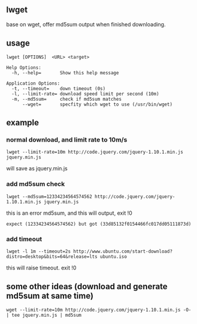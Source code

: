 ## lwget
base on wget, offer md5sum output when finished downloading.

## usage
    lwget [OPTIONS]  <URL> <target>

    Help Options:
      -h, --help=       Show this help message

    Application Options:
      -t, --timeout=    down timeout (0s)
      -l, --limit-rate= download speed limit per second (10m)
      -m, --md5sum=     check if md5sum matches
          --wget=       specfity which wget to use (/usr/bin/wget)

## example
### normal download, and limit rate to 10m/s
    lwget --limit-rate=10m http://code.jquery.com/jquery-1.10.1.min.js jquery.min.js

will save as jquery.min.js
### add md5sum check

    lwget --md5sum=12334234564574562 http://code.jquery.com/jquery-1.10.1.min.js jquery.min.js

this is an error md5sum, and this will output, exit !0

    expect (12334234564574562) but got (33d85132f0154466fc017dd05111873d)

### add timeout

    lwget -l 1m --timeout=2s http://www.ubuntu.com/start-download?distro=desktop&bits=64&release=lts ubuntu.iso

this will raise timeout. exit !0

## some other ideas (download and generate md5sum at same time)
    wget --limit-rate=10m http://code.jquery.com/jquery-1.10.1.min.js -O- | tee jquery.min.js | md5sum
